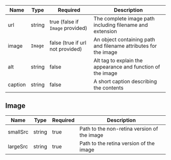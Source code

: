 | Name    | Type    | Required                         | Description                                                     |
| ------- | ------- | -------------------------------- | --------------------------------------------------------------- |
| url     | string  | true (false if `Image` provided) | The complete image path including filename and extension        |
| image   | `Image` | false (true if url not provided) | An object containing path and filename attributes for the image |
| alt     | string  | false                            | Alt tag to explain the appearance and function of the image     |
| caption | string  | false                            | A short caption describing the contents                         |

## Image

| Name     | Type   | Required | Description                                 |
| -------- | ------ | -------- | ------------------------------------------- |
| smallSrc | string | true     | Path to the non-retina version of the image |
| largeSrc | string | true     | Path to the retina version of the image     |
